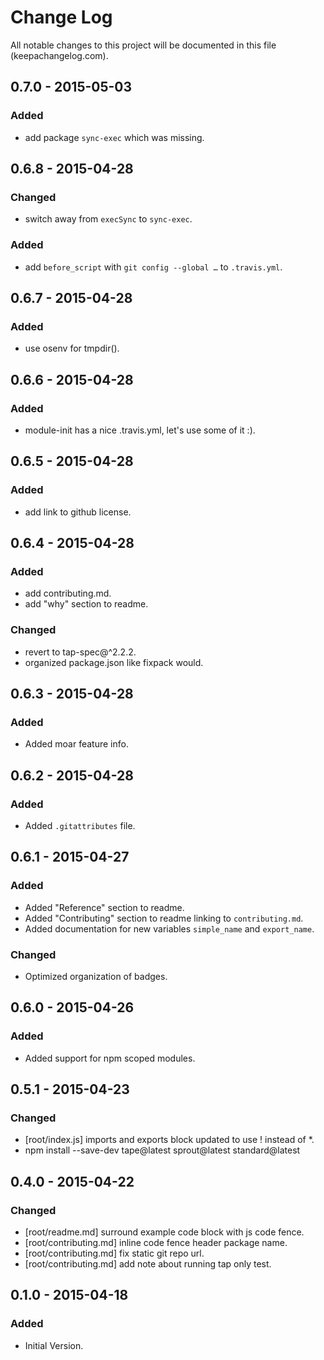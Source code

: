 # Change Log
All notable changes to this project will be documented in this file (keepachangelog.com).

## 0.7.0 - 2015-05-03
### Added
- add package `sync-exec` which was missing.

## 0.6.8 - 2015-04-28
### Changed
- switch away from `execSync` to `sync-exec`.

### Added
- add `before_script` with `git config --global …` to `.travis.yml`.

## 0.6.7 - 2015-04-28
### Added
- use osenv for tmpdir().

## 0.6.6 - 2015-04-28
### Added
- module-init has a nice .travis.yml, let's use some of it :).

## 0.6.5 - 2015-04-28
### Added
- add link to github license.

## 0.6.4 - 2015-04-28
### Added
- add contributing.md.
- add "why" section to readme.

### Changed
- revert to tap-spec@^2.2.2.
- organized package.json like fixpack would.

## 0.6.3 - 2015-04-28
### Added
- Added moar feature info.

## 0.6.2 - 2015-04-28
### Added
- Added `.gitattributes` file.

## 0.6.1 - 2015-04-27
### Added
- Added "Reference" section to readme.
- Added "Contributing" section to readme linking to `contributing.md`.
- Added documentation for new variables `simple_name` and `export_name`.

### Changed
- Optimized organization of badges.

## 0.6.0 - 2015-04-26
### Added
- Added support for npm scoped modules.

## 0.5.1 - 2015-04-23
### Changed
- [root/index.js] imports and exports block updated to use ! instead of *.
- npm install --save-dev tape@latest sprout@latest standard@latest

## 0.4.0 - 2015-04-22
### Changed
- [root/readme.md] surround example code block with js code fence.
- [root/contributing.md] inline code fence header package name.
- [root/contributing.md] fix static git repo url.
- [root/contributing.md] add note about running tap only test.

## 0.1.0 - 2015-04-18
### Added
- Initial Version.

